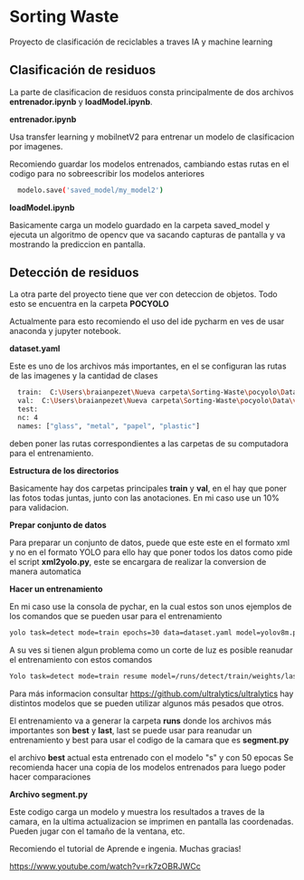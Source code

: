 
# Sorting Waste 

Proyecto de clasificación de reciclables a traves IA y machine learning

## Clasificación de residuos
La parte de clasificacion de residuos consta principalmente de dos archivos **entrenador.ipynb** y **loadModel.ipynb**.

**entrenador.ipynb**

Usa transfer learning y mobilnetV2 para entrenar un modelo de clasificacion por imagenes.

Recomiendo guardar los modelos entrenados, cambiando estas rutas en el codigo para no sobreescribir los modelos anteriores

```bash
  modelo.save('saved_model/my_model2')
```

**loadModel.ipynb**

Basicamente carga un modelo guardado en la carpeta saved_model y ejecuta un algoritmo de opencv que va sacando capturas de pantalla y va mostrando la prediccion en pantalla.


## Detección de residuos

La otra parte del proyecto tiene que ver con deteccion de objetos. Todo esto se encuentra en la carpeta **POCYOLO**

Actualmente para esto recomiendo el uso del ide pycharm en ves de usar anaconda y jupyter notebook.

**dataset.yaml**

Este es uno de los archivos más importantes, en el se configuran las rutas de las imagenes y la cantidad de clases

```bash
  train:  C:\Users\braianpezet\Nueva carpeta\Sorting-Waste\pocyolo\Data\train\
  val:  C:\Users\braianpezet\Nueva carpeta\Sorting-Waste\pocyolo\Data\val\
  test:
  nc: 4
  names: ["glass", "metal", "papel", "plastic"]
```

deben poner las rutas correspondientes a las carpetas de su computadora para el entrenamiento.

**Estructura de los directorios**

Basicamente hay dos carpetas principales **train** y **val**, en el hay que poner las fotos todas juntas, junto con las anotaciones. En mi caso use un 10% para validacion.

**Prepar conjunto de datos**

Para preparar un conjunto de datos, puede que este este en el formato xml y no en el formato YOLO para ello hay que poner todos los datos como pide el script **xml2yolo.py**, este se encargara de realizar la conversion de manera automatica

**Hacer un entrenamiento**

En mi caso use la consola de pychar, en la cual estos son unos ejemplos de los comandos que se pueden usar para el entrenamiento

```bash
yolo task=detect mode=train epochs=30 data=dataset.yaml model=yolov8m.pt imgsz=640 batch=1
```

A su ves si tienen algun problema como un corte de luz es posible reanudar el entrenamiento con estos comandos

```bash
Yolo task=detect mode=train resume model=/runs/detect/train/weights/last.pt data=dataset.yaml epochs=10 imgsz=640 batch=2
```

Para más informacion consultar https://github.com/ultralytics/ultralytics
hay distintos modelos que se pueden utilizar algunos más pesados que otros.

El entrenamiento va a generar la carpeta **runs** donde los archivos más importantes son **best** y **last**, last se puede usar para reanudar un entrenamiento y best para usar el codigo de la camara que es **segment.py**

el archivo **best** actual esta entrenado con el modelo "s" y con 50 epocas
Se recomienda hacer una copia de los modelos entrenados para luego poder hacer comparaciones

**Archivo segment.py**

Este codigo carga un modelo y muestra los resultados a traves de la camara, en la ultima actualizacion se imprimen en pantalla las coordenadas. Pueden jugar con el tamaño de la ventana, etc.

Recomiendo el tutorial de Aprende e ingenia. Muchas gracias!

https://www.youtube.com/watch?v=rk7zOBRJWCc






